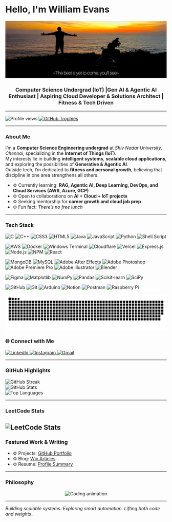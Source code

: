 <h1 align="left">Hello, I'm William Evans</h1>

<p align="center">
  <img src="https://github.com/willseyyyy/willseyyyy/blob/78a6f447ea8ec5c2ca589ca41486d0312e6181e6/bhc.jpg" alt="William Evans Banner" width="800">
</p>

<h3 align="center">
Computer Science Undergrad (IoT) |Gen AI & Agentic AI Enthusiast | Aspiring Cloud Developer & Solutions Architect | Fitness & Tech Driven
</h3>

---

<img src="https://komarev.com/ghpvc/?username=willseyyyy&label=Profile%20Views&color=0e75b6&style=flat" alt="Profile views" /> 

<a href="https://github.com/ryo-ma/github-profile-trophy">
  <img src="https://github-profile-trophy.vercel.app/?username=willseyyyy&theme=onestar&row=1&column=6&margin-w=15&margin-h=15" alt="GitHub Trophies" />
</a>

---

### About Me

I’m a **Computer Science Engineering undergrad** at *Shiv Nadar University, Chennai*, specializing in the **Internet of Things (IoT)**.  
My interests lie in building **intelligent systems**, **scalable cloud applications**, and exploring the possibilities of **Generative & Agentic AI**.  
Outside tech, I’m dedicated to **fitness and personal growth**, believing that discipline in one area strengthens all others. 

- ⚙️ Currently learning: **RAG, Agentic AI, Deep Learning, DevOps, and Cloud Services (AWS, Azure, GCP)**  
- ⚙️ Open to collaborations on **AI + Cloud + IoT projects**  
- ⚙️ Seeking mentorship for **career growth and cloud job prep**  
- ⚙️ Fun fact: *There’s no free lunch*

---

### Tech Stack

<!-- Row 1 -->
![C](https://img.shields.io/badge/C-00599C?style=for-the-badge&logo=c&logoColor=white)
![C++](https://img.shields.io/badge/C++-004482?style=for-the-badge&logo=cplusplus&logoColor=white)
![CSS3](https://img.shields.io/badge/CSS3-264DE4?style=for-the-badge&logo=css3&logoColor=white)
![HTML5](https://img.shields.io/badge/HTML5-E34F26?style=for-the-badge&logo=html5&logoColor=white)
![Java](https://img.shields.io/badge/Java-007396?style=for-the-badge&logo=openjdk&logoColor=white)
![JavaScript](https://img.shields.io/badge/JavaScript-F7E01D?style=for-the-badge&logo=javascript&logoColor=black)
![Python](https://img.shields.io/badge/Python-3776AB?style=for-the-badge&logo=python&logoColor=white)
![Shell Script](https://img.shields.io/badge/Shell_Script-121011?style=for-the-badge&logo=gnu-bash&logoColor=white)

<!-- Row 2 -->
![AWS](https://img.shields.io/badge/AWS-232F3E?style=for-the-badge&logo=amazonaws&logoColor=FF9900)
![Docker](https://img.shields.io/badge/Docker-2496ED?style=for-the-badge&logo=docker&logoColor=white)
![Windows Terminal](https://img.shields.io/badge/Windows_Terminal-4D4D4D?style=for-the-badge&logo=windows-terminal&logoColor=white)
![Cloudflare](https://img.shields.io/badge/Cloudflare-F38020?style=for-the-badge&logo=cloudflare&logoColor=white)
![Vercel](https://img.shields.io/badge/Vercel-000000?style=for-the-badge&logo=vercel&logoColor=white)
![Express.js](https://img.shields.io/badge/Express.js-404D59?style=for-the-badge&logo=express&logoColor=white)
![Node.js](https://img.shields.io/badge/Node.js-339933?style=for-the-badge&logo=node-dot-js&logoColor=white)
![NPM](https://img.shields.io/badge/NPM-CB3837?style=for-the-badge&logo=npm&logoColor=white)
![React](https://img.shields.io/badge/React-20232A?style=for-the-badge&logo=react&logoColor=61DAFB)

<!-- Row 3 -->
![MongoDB](https://img.shields.io/badge/MongoDB-4EA94B?style=for-the-badge&logo=mongodb&logoColor=white)
![MySQL](https://img.shields.io/badge/MySQL-00758F?style=for-the-badge&logo=mysql&logoColor=white)
![Adobe After Effects](https://img.shields.io/badge/Adobe_After_Effects-9999FF?style=for-the-badge&logo=adobeaftereffects&logoColor=white)
![Adobe Photoshop](https://img.shields.io/badge/Adobe_Photoshop-31A8FF?style=for-the-badge&logo=adobephotoshop&logoColor=white)
![Adobe Premiere Pro](https://img.shields.io/badge/Adobe_Premiere_Pro-9999FF?style=for-the-badge&logo=adobepremierepro&logoColor=white)
![Adobe Illustrator](https://img.shields.io/badge/Adobe_Illustrator-FF9A00?style=for-the-badge&logo=adobeillustrator&logoColor=white)
![Blender](https://img.shields.io/badge/Blender-F5792A?style=for-the-badge&logo=blender&logoColor=white)

<!-- Row 4 -->
![Figma](https://img.shields.io/badge/Figma-F24E1E?style=for-the-badge&logo=figma&logoColor=white)
![Matplotlib](https://img.shields.io/badge/Matplotlib-11557C?style=for-the-badge&logo=matplotlib&logoColor=white)
![NumPy](https://img.shields.io/badge/NumPy-013243?style=for-the-badge&logo=numpy&logoColor=white)
![Pandas](https://img.shields.io/badge/Pandas-150458?style=for-the-badge&logo=pandas&logoColor=white)
![Scikit-learn](https://img.shields.io/badge/Scikit--learn-F7931E?style=for-the-badge&logo=scikitlearn&logoColor=white)
![SciPy](https://img.shields.io/badge/SciPy-8CAAE6?style=for-the-badge&logo=scipy&logoColor=white)

<!-- Row 5 -->
![GitHub](https://img.shields.io/badge/GitHub-181717?style=for-the-badge&logo=github&logoColor=white)
![Git](https://img.shields.io/badge/Git-F05032?style=for-the-badge&logo=git&logoColor=white)
![Arduino](https://img.shields.io/badge/Arduino-00979D?style=for-the-badge&logo=arduino&logoColor=white)
![Notion](https://img.shields.io/badge/Notion-000000?style=for-the-badge&logo=notion&logoColor=white)
![Postman](https://img.shields.io/badge/Postman-FF6C37?style=for-the-badge&logo=postman&logoColor=white)
![Raspberry Pi](https://img.shields.io/badge/Raspberry_Pi-C51A4A?style=for-the-badge&logo=raspberrypi&logoColor=white)

![snake gif](https://github.com/willseyyyy/willseyyyy/blob/output/github-snake-dark.svg)

### 🌐 Connect with Me

<a href="https://www.linkedin.com/in/willseyyyy/" target="_blank">
  <img src="https://skillicons.dev/icons?i=linkedin" alt="LinkedIn" height="40"/>
</a>
<a href="https://www.instagram.com/willseyyyy/" target="_blank">
  <img src="https://skillicons.dev/icons?i=instagram" alt="Instagram" height="40"/>
</a>
<a href="mailto:evansenigo5@gmail.com" target="_blank">
  <img src="https://skillicons.dev/icons?i=gmail" alt="Gmail" height="40"/>
</a>

---

### GitHub Highlights

<img src="https://github-readme-streak-stats.herokuapp.com?user=willseyyyy&theme=tokyonight&hide_border=true" alt="GitHub Streak" />
<br>
<img src="https://github-readme-stats.vercel.app/api?username=willseyyyy&show_icons=true&theme=tokyonight&hide_border=true" alt="GitHub Stats" />
<br>
<img src="https://github-readme-stats.vercel.app/api/top-langs/?username=willseyyyy&layout=compact&theme=tokyonight&hide_border=true" alt="Top Languages" />

---

### LeetCode Stats

![LeetCode Stats](https://leetcard.jacoblin.cool/willseyyyy?theme=nord&font=Cabin&ext=contest)
---

### Featured Work & Writing

- ⚙️ Projects: [GitHub Portfolio](https://github.com/willseyyyy)  
- ⚙️ Blog: [Wix Articles](https://www.wix.com/blog/what-is-a-blog)  
- ⚙️ Resume: [Profile Summary](https://drive.google.com/file/d/12j_xtFpJEL6lPPvkxeTE_nhpQ4IWZSC-/view?usp=sharing) 

---

### Philosophy
<p align="center">
  <img src="https://media3.giphy.com/media/v1.Y2lkPTc5MGI3NjExa3RpdGpvNXptNXZ2OGk2dG0yZDczaDc4c3VraTVnc2lvNnA1aDk2aSZlcD12MV9pbnRlcm5hbF9naWZfYnlfaWQmY3Q9Zw/WJZdOtltegO76/giphy.gif" width="400" alt="Coding animation">
</p>

---
*Building scalable systems. Exploring smart automation. Lifting both code and weights .*

